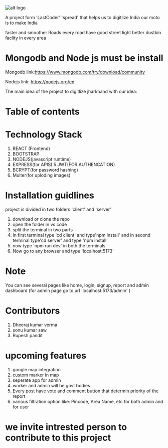 ![alt logo](https://github.com/sonu36437/spread/blob/main/client/src/images/logo.png)

A project form 'LastCoder' 'spread' that helps us to digitlize India our moto is to make India

faster and smoother Roads
every road have good street light
better dustbin faclity in every area


# Mongodb and Node js must be install 
Mongodb link:https://www.mongodb.com/try/download/community


Nodejs link: https://nodejs.org/en

The main idea of the project to digitlize jharkhand with our idea:

 




# Table of contents

# Technology Stack
1. REACT (Frontend)  
2. BOOTSTRAP
3. NODEJS(javascript runtime)
4. EXPRESS(for APIS)
5  JWT(FOR AUTHENCATION)
6. BCRYPT(for password hashing)
7. Multer(for uploding images)



# Installation guidlines
project is divided in two folders 'client' and 'server'

1. download or clone the repo
2. open the folder in vs code 
3. split the terminal in two parts
4. In first terminal type 'cd client' and type'npm install' and in second terminal type'cd server' and type 'npm install'
5. now type 'npm run dev' in both the terminals'
6. Now go to any browser and type 'localhost:5173'

# Note
You can see several pages like home, login, signup, report and admin dashboard (for admin page go to url 'localhost:5173/admin' )


# Contributors
1. Dheeraj kumar verma
2. sonu kumar saw
3. Rupesh pandit



# upcoming features


1. google map integration
2. custom marker in map
3. seperate app for admin
4. worker and admin will be govt bodies
5. Every post have vote and comment button that determin priority of the report 
5. various filtration option like: Pincode, Area Name, etc for both admin and for user 


# we invite intrested person to contribute to this project


